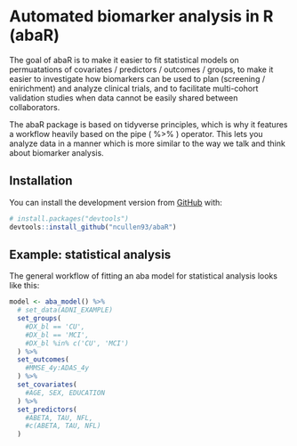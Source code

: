 
<!-- README.md is generated from README.Rmd. Please edit that file -->

# Automated biomarker analysis in R (abaR)

<!-- badges: start -->
<!-- badges: end -->

The goal of abaR is to make it easier to fit statistical models on
permuatations of covariates / predictors / outcomes / groups, to make it
easier to investigate how biomarkers can be used to plan (screening /
enirichment) and analyze clinical trials, and to facilitate multi-cohort
validation studies when data cannot be easily shared between
collaborators.

The abaR package is based on tidyverse principles, which is why it
features a workflow heavily based on the pipe ( %&gt;% ) operator. This
lets you analyze data in a manner which is more similar to the way we
talk and think about biomarker analysis.

## Installation

You can install the development version from
[GitHub](https://github.com/ncullen93/abaR) with:

``` r
# install.packages("devtools")
devtools::install_github("ncullen93/abaR")
```

## Example: statistical analysis

The general workflow of fitting an aba model for statistical analysis
looks like this:

``` r
model <- aba_model() %>% 
  # set_data(ADNI_EXAMPLE)
  set_groups(
    #DX_bl == 'CU',
    #DX_bl == 'MCI',
    #DX_bl %in% c('CU', 'MCI')
  ) %>% 
  set_outcomes(
    #MMSE_4y:ADAS_4y
  ) %>% 
  set_covariates(
    #AGE, SEX, EDUCATION
  ) %>% 
  set_predictors(
    #ABETA, TAU, NFL,
    #c(ABETA, TAU, NFL)
  )
  
```
